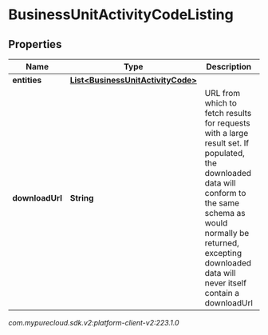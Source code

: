 # BusinessUnitActivityCodeListing


## Properties

| Name | Type | Description | Notes |
| ------------ | ------------- | ------------- | ------------- |
| **entities** | [**List&lt;BusinessUnitActivityCode&gt;**](BusinessUnitActivityCode) |  |  [optional] |
| **downloadUrl** | **String** | URL from which to fetch results for requests with a large result set. If populated, the downloaded data will conform to the same schema as would normally be returned, excepting downloaded data will never itself contain a downloadUrl |  [optional] |




_com.mypurecloud.sdk.v2:platform-client-v2:223.1.0_
